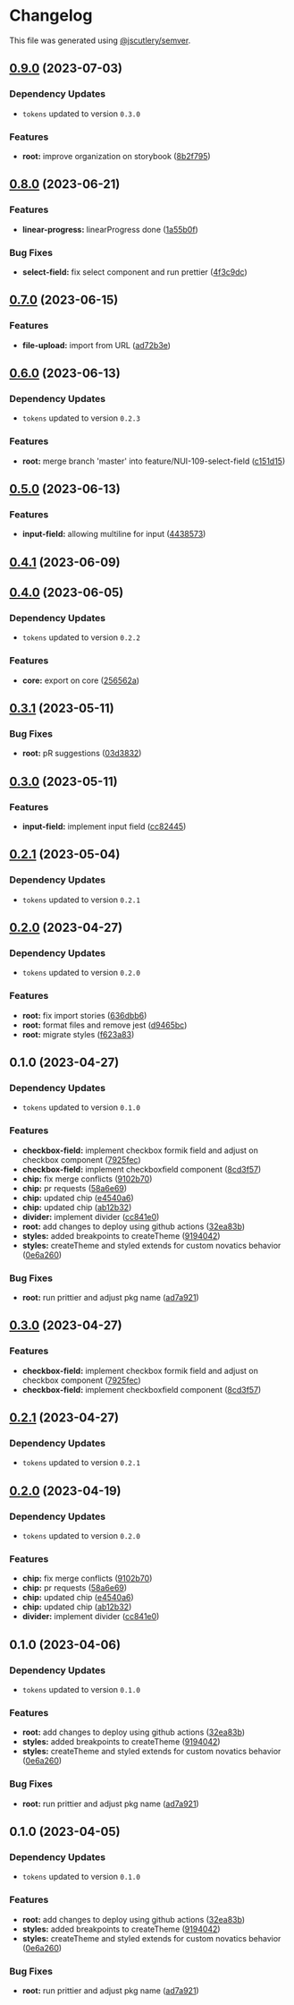 # Changelog

This file was generated using [@jscutlery/semver](https://github.com/jscutlery/semver).

## [0.9.0](https://github.com/Novatics/novatics-ui/compare/styles-0.8.0...styles-0.9.0) (2023-07-03)

### Dependency Updates

* `tokens` updated to version `0.3.0`

### Features

* **root:** improve organization on storybook ([8b2f795](https://github.com/Novatics/novatics-ui/commit/8b2f795811ab8304bb7d6ce2f56311949b3561d1))

## [0.8.0](https://github.com/Novatics/novatics-ui/compare/styles-0.7.0...styles-0.8.0) (2023-06-21)


### Features

* **linear-progress:** linearProgress done ([1a55b0f](https://github.com/Novatics/novatics-ui/commit/1a55b0f59f617e5a7da2d08d79f2d476a9526819))


### Bug Fixes

* **select-field:** fix select component and run prettier ([4f3c9dc](https://github.com/Novatics/novatics-ui/commit/4f3c9dc0054f09f53f07b2719dffe4185f4b0982))

## [0.7.0](https://github.com/Novatics/novatics-ui/compare/styles-0.6.0...styles-0.7.0) (2023-06-15)


### Features

* **file-upload:** import from URL ([ad72b3e](https://github.com/Novatics/novatics-ui/commit/ad72b3e5f495defd40d7f24509012edf1a0c2c3c))

## [0.6.0](https://github.com/Novatics/novatics-ui/compare/styles-0.5.0...styles-0.6.0) (2023-06-13)

### Dependency Updates

* `tokens` updated to version `0.2.3`

### Features

* **root:** merge branch 'master' into feature/NUI-109-select-field ([c151d15](https://github.com/Novatics/novatics-ui/commit/c151d151fc21d631c387ec17bbab51cf205cf668))

## [0.5.0](https://github.com/Novatics/novatics-ui/compare/styles-0.4.1...styles-0.5.0) (2023-06-13)


### Features

* **input-field:** allowing multiline for input ([4438573](https://github.com/Novatics/novatics-ui/commit/4438573af32a1783b437e985eb58c0662d44e580))

## [0.4.1](https://github.com/Novatics/novatics-ui/compare/styles-0.4.0...styles-0.4.1) (2023-06-09)

## [0.4.0](https://github.com/Novatics/novatics-ui/compare/styles-0.3.1...styles-0.4.0) (2023-06-05)

### Dependency Updates

* `tokens` updated to version `0.2.2`

### Features

* **core:** export on core ([256562a](https://github.com/Novatics/novatics-ui/commit/256562a320b7139892523c722c0b7717668b1992))

## [0.3.1](https://github.com/Novatics/novatics-ui/compare/styles-0.3.0...styles-0.3.1) (2023-05-11)


### Bug Fixes

* **root:** pR suggestions ([03d3832](https://github.com/Novatics/novatics-ui/commit/03d3832d100ff6e70ffc0768bf2a01d6f218ebc0))

## [0.3.0](https://github.com/Novatics/novatics-ui/compare/styles-0.2.1...styles-0.3.0) (2023-05-11)


### Features

* **input-field:** implement input field ([cc82445](https://github.com/Novatics/novatics-ui/commit/cc8244599e431729b92d9ab3dcceb99610cd7811))

## [0.2.1](https://github.com/Novatics/novatics-ui/compare/styles-0.2.0...styles-0.2.1) (2023-05-04)

### Dependency Updates

* `tokens` updated to version `0.2.1`
## [0.2.0](https://github.com/Novatics/novatics-ui/compare/styles-0.1.0...styles-0.2.0) (2023-04-27)

### Dependency Updates

* `tokens` updated to version `0.2.0`

### Features

* **root:** fix import stories ([636dbb6](https://github.com/Novatics/novatics-ui/commit/636dbb6413892ac79bd5869afe247a0c28dd7db1))
* **root:** format files and remove jest ([d9465bc](https://github.com/Novatics/novatics-ui/commit/d9465bc1205be35fa970b607b6cb1d05aca4f756))
* **root:** migrate styles ([f623a83](https://github.com/Novatics/novatics-ui/commit/f623a832c8233409378a8f519d6228ea977493e1))

## 0.1.0 (2023-04-27)

### Dependency Updates

* `tokens` updated to version `0.1.0`

### Features

* **checkbox-field:** implement checkbox formik field and adjust on checkbox component ([7925fec](https://github.com/Novatics/novatics-ui/commit/7925fec9e5cab93382f5cc70a1a7ea275dba8448))
* **checkbox-field:** implement checkboxfield component ([8cd3f57](https://github.com/Novatics/novatics-ui/commit/8cd3f5767cf1d3771cd59635add673d2fa192b0a))
* **chip:** fix merge conflicts ([9102b70](https://github.com/Novatics/novatics-ui/commit/9102b70bb133636fd9aeb3e12dfe0b3fbed3d58b))
* **chip:** pr requests ([58a6e69](https://github.com/Novatics/novatics-ui/commit/58a6e69dd93ad8dde7483de506615f61448fe526))
* **chip:** updated chip ([e4540a6](https://github.com/Novatics/novatics-ui/commit/e4540a6dfd715081422d9c024a62b9b113f645da))
* **chip:** updated chip ([ab12b32](https://github.com/Novatics/novatics-ui/commit/ab12b3237e624b32606f84468bbdd81e62ab56a5))
* **divider:** implement divider ([cc841e0](https://github.com/Novatics/novatics-ui/commit/cc841e0783e930fbcf714c10b5c237f84ba6466e))
* **root:** add changes to deploy using github actions ([32ea83b](https://github.com/Novatics/novatics-ui/commit/32ea83b92cd5f28671dcb6a78d85896ed76d5d1e))
* **styles:** added breakpoints to createTheme ([9194042](https://github.com/Novatics/novatics-ui/commit/91940420fb4ffad77e8e42c83597824e3eed9e9a))
* **styles:** createTheme and styled extends for custom novatics behavior ([0e6a260](https://github.com/Novatics/novatics-ui/commit/0e6a260f596eec72f59537b34658bc7acd8675dd))


### Bug Fixes

* **root:** run prittier and adjust pkg name ([ad7a921](https://github.com/Novatics/novatics-ui/commit/ad7a9216557fe1a57aaadd3ab0378211e05371bf))

## [0.3.0](https://github.com/Novatics/novatics-ui/compare/styles-0.2.1...styles-0.3.0) (2023-04-27)


### Features

* **checkbox-field:** implement checkbox formik field and adjust on checkbox component ([7925fec](https://github.com/Novatics/novatics-ui/commit/7925fec9e5cab93382f5cc70a1a7ea275dba8448))
* **checkbox-field:** implement checkboxfield component ([8cd3f57](https://github.com/Novatics/novatics-ui/commit/8cd3f5767cf1d3771cd59635add673d2fa192b0a))

## [0.2.1](https://github.com/Novatics/novatics-ui/compare/styles-0.2.0...styles-0.2.1) (2023-04-27)

### Dependency Updates

* `tokens` updated to version `0.2.1`
## [0.2.0](https://github.com/Novatics/novatics-ui/compare/styles-0.1.0...styles-0.2.0) (2023-04-19)

### Dependency Updates

* `tokens` updated to version `0.2.0`

### Features

* **chip:** fix merge conflicts ([9102b70](https://github.com/Novatics/novatics-ui/commit/9102b70bb133636fd9aeb3e12dfe0b3fbed3d58b))
* **chip:** pr requests ([58a6e69](https://github.com/Novatics/novatics-ui/commit/58a6e69dd93ad8dde7483de506615f61448fe526))
* **chip:** updated chip ([e4540a6](https://github.com/Novatics/novatics-ui/commit/e4540a6dfd715081422d9c024a62b9b113f645da))
* **chip:** updated chip ([ab12b32](https://github.com/Novatics/novatics-ui/commit/ab12b3237e624b32606f84468bbdd81e62ab56a5))
* **divider:** implement divider ([cc841e0](https://github.com/Novatics/novatics-ui/commit/cc841e0783e930fbcf714c10b5c237f84ba6466e))

## 0.1.0 (2023-04-06)

### Dependency Updates

* `tokens` updated to version `0.1.0`

### Features

* **root:** add changes to deploy using github actions ([32ea83b](https://github.com/Novatics/novatics-ui/commit/32ea83b92cd5f28671dcb6a78d85896ed76d5d1e))
* **styles:** added breakpoints to createTheme ([9194042](https://github.com/Novatics/novatics-ui/commit/91940420fb4ffad77e8e42c83597824e3eed9e9a))
* **styles:** createTheme and styled extends for custom novatics behavior ([0e6a260](https://github.com/Novatics/novatics-ui/commit/0e6a260f596eec72f59537b34658bc7acd8675dd))


### Bug Fixes

* **root:** run prittier and adjust pkg name ([ad7a921](https://github.com/Novatics/novatics-ui/commit/ad7a9216557fe1a57aaadd3ab0378211e05371bf))

## 0.1.0 (2023-04-05)

### Dependency Updates

* `tokens` updated to version `0.1.0`

### Features

* **root:** add changes to deploy using github actions ([32ea83b](https://github.com/Novatics/novatics-ui/commit/32ea83b92cd5f28671dcb6a78d85896ed76d5d1e))
* **styles:** added breakpoints to createTheme ([9194042](https://github.com/Novatics/novatics-ui/commit/91940420fb4ffad77e8e42c83597824e3eed9e9a))
* **styles:** createTheme and styled extends for custom novatics behavior ([0e6a260](https://github.com/Novatics/novatics-ui/commit/0e6a260f596eec72f59537b34658bc7acd8675dd))


### Bug Fixes

* **root:** run prittier and adjust pkg name ([ad7a921](https://github.com/Novatics/novatics-ui/commit/ad7a9216557fe1a57aaadd3ab0378211e05371bf))
